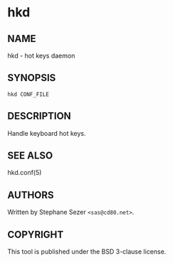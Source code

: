 hkd
===

## NAME

hkd - hot keys daemon

## SYNOPSIS

`hkd CONF_FILE`

## DESCRIPTION

Handle keyboard hot keys.

## SEE ALSO

hkd.conf(5)

## AUTHORS

Written by Stephane Sezer `<sas@cd80.net>`.

## COPYRIGHT

This tool is published under the BSD 3-clause license.
